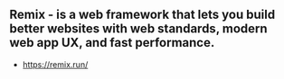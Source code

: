 ## Remix - is a web framework that lets you build better websites with web standards, modern web app UX, and fast performance.
- https://remix.run/